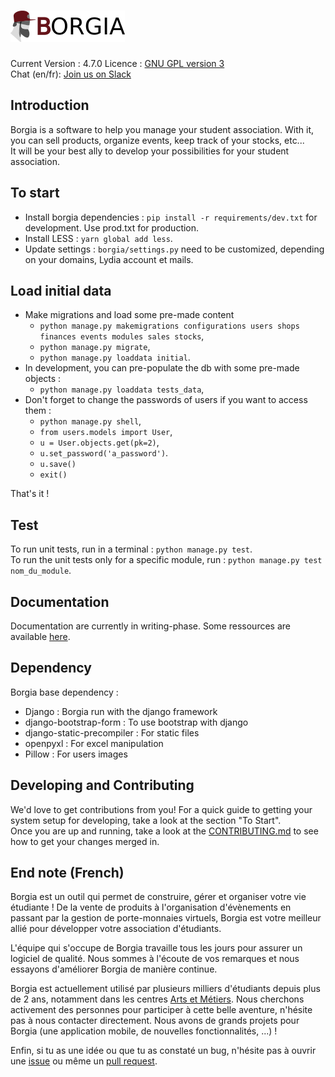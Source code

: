 ![Borgia](./static/static_dirs/img/borgia-logo-light.png "Borgia")
==================================================================

Current Version : 4.7.0
Licence : [GNU GPL version 3](./license.txt)  
Chat (en/fr): [Join us on Slack](https://borgia-app.slack.com)

Introduction
------------

Borgia is a software to help you manage your student association. With it, you
can sell products, organize events, keep track of your stocks, etc...  
It will be your best ally to develop your possibilities for your student association.

To start
--------

* Install borgia dependencies : `pip install -r requirements/dev.txt` for development. Use prod.txt for production.
* Install LESS : `yarn global add less`.
* Update settings : `borgia/settings.py` need to be customized, depending on
your domains, Lydia account et mails.

Load initial data
-----------------

* Make migrations and load some pre-made content
  + `python manage.py makemigrations configurations users shops finances events modules sales stocks`,
  + `python manage.py migrate`,
  + `python manage.py loaddata initial`.
* In development, you can pre-populate the db with some pre-made objects :
  + `python manage.py loaddata tests_data`,
* Don't forget to change the passwords of users if you want to access them :
  + `python manage.py shell`,
  + `from users.models import User`,
  + `u = User.objects.get(pk=2)`,
  + `u.set_password('a_password')`.
  + `u.save()`
  + `exit()`

That's it !

Test
----

To run unit tests, run in a terminal : `python manage.py test`.  
To run the unit tests only for a specific module, run : `python manage.py test nom_du_module`.

Documentation
-------------

Documentation are currently in writing-phase. Some ressources are available
[here](https://github.com/borgia-app/Borgia-docs).

Dependency
----------
Borgia base dependency :

* Django : Borgia run with the django framework
* django-bootstrap-form : To use bootstrap with django
* django-static-precompiler : For static files
* openpyxl : For excel manipulation
* Pillow : For users images

Developing and Contributing
---------------------------

We'd love to get contributions from you! For a quick guide to getting your
system setup for developing, take a look at the section "To Start".  
Once you are up and running, take a look at the
[CONTRIBUTING.md](https://github.com/borgia-app/Borgia/CONTRIBUTING.md) to see
how to get your changes merged in.

End note (French)
--------------------

Borgia est un outil qui permet de construire, gérer et organiser votre vie
étudiante ! De la vente de produits à l'organisation d'évènements en passant
par la gestion de porte-monnaies virtuels, Borgia est votre meilleur allié pour
développer votre association d'étudiants.

L'équipe qui s'occupe de Borgia travaille tous les jours pour assurer un
logiciel de qualité. Nous sommes à l'écoute de vos remarques et nous essayons
d'améliorer Borgia de manière continue.

Borgia est actuellement utilisé par plusieurs milliers d'étudiants depuis plus
de 2 ans, notamment dans les centres [Arts et Métiers](https://artsetmetiers.fr/).
Nous cherchons activement des personnes pour participer à cette belle aventure,
n'hésite pas à nous contacter directement. Nous avons de grands projets pour Borgia
(une application mobile, de nouvelles fonctionnalités, ...) !

Enfin, si tu as une idée ou que tu as constaté un bug, n'hésite pas à ouvrir
une [issue](https://github.com/borgia-app/Borgia/issues) ou même un
[pull request](https://github.com/borgia-app/Borgia/pulls).
